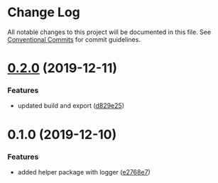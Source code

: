 # Change Log

All notable changes to this project will be documented in this file.
See [Conventional Commits](https://conventionalcommits.org) for commit guidelines.

# [0.2.0](https://github.com/spherehq/sphere/compare/@spherehq/helpers@0.1.0...@spherehq/helpers@0.2.0) (2019-12-11)


### Features

* updated build and export ([d829e25](https://github.com/spherehq/sphere/commit/d829e25277e129a032ede78bf64722a8b3e6c9b7))





# 0.1.0 (2019-12-10)


### Features

* added helper package with logger ([e2768e7](https://github.com/spherehq/sphere/commit/e2768e7e994f4d300af97301f27aa75402b53003))
